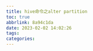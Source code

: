 ```yaml
---
title: hive命令之alter partition
toc: true
abbrlink: 8a94c1da
date: 2023-02-02 14:02:26
tags:
categories:
---
```

